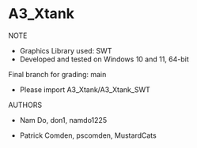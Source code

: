 # A3_Xtank

NOTE
  - Graphics Library used: SWT
  - Developed and tested on Windows 10 and 11, 64-bit

Final branch for grading: main
  - Please import A3_Xtank/A3_Xtank_SWT

AUTHORS

  - Nam Do, don1, namdo1225
  
  - Patrick Comden, pscomden, MustardCats

